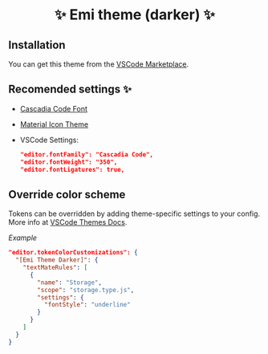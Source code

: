 <h1 align="center">✨ Emi theme (darker) ✨</h1>

## Installation

You can get this theme from the [VSCode Marketplace](https://marketplace.visualstudio.com/items?itemName=Emi.emi-theme-darker).

## Recomended settings ✨

- [Cascadia Code Font](https://github.com/microsoft/cascadia-code)

- [Material Icon Theme](https://marketplace.visualstudio.com/items?itemName=PKief.material-icon-theme)

- VSCode Settings:
  ```json
  "editor.fontFamily": "Cascadia Code",
  "editor.fontWeight": "350",
  "editor.fontLigatures": true,
  ```

## Override color scheme

Tokens can be overridden by adding theme-specific settings to your config.
More info at [VSCode Themes Docs](https://code.visualstudio.com/docs/getstarted/themes#_workbench-colors).

_Example_

```json
"editor.tokenColorCustomizations": {
  "[Emi Theme Darker]": {
    "textMateRules": [
      {
        "name": "Storage",
        "scope": "storage.type.js",
        "settings": {
          "fontStyle": "underline"
        }
      }
    ]
  }
}
```
